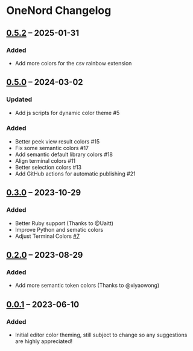 # OneNord Changelog

## [0.5.2] – 2025-01-31

### Added

- Add more colors for the csv rainbow extension

## [0.5.0] – 2024-03-02

### Updated

- Add js scripts for dynamic color theme #5

### Added

- Better peek view result colors #15
- Fix some semantic colors #17
- Add semantic default library colors #18
- Align terminal colors #11
- Better selection colors #13
- Add GitHub actions for automatic publishing #21

## [0.3.0] – 2023-10-29

### Added

- Better Ruby support (Thanks to @Uaitt)
- Improve Python and sematic colors
- Adjust Terminal Colors [#7](https://github.com/s1e2b3i4/onenord-vscode/issues/7)

## [0.2.0] – 2023-08-29

### Added

- Add more semantic token colors (Thanks to @xiyaowong)

## [0.0.1] – 2023-06-10

### Added

- Initial editor color theming, still subject to change so any suggestions are highly appreciated!

[0.0.1]: https://github.com/s1e2b3i4/onenord-vscode/commits/v0.0.1
[0.2.0]: https://github.com/s1e2b3i4/onenord-vscode/commits/v0.2.0
[0.3.0]: https://github.com/s1e2b3i4/onenord-vscode/commits/v0.3.0
[0.5.0]: https://github.com/s1e2b3i4/onenord-vscode/commits/v0.5.0
[0.5.2]: https://github.com/s1e2b3i4/onenord-vscode/commits/v0.5.2
